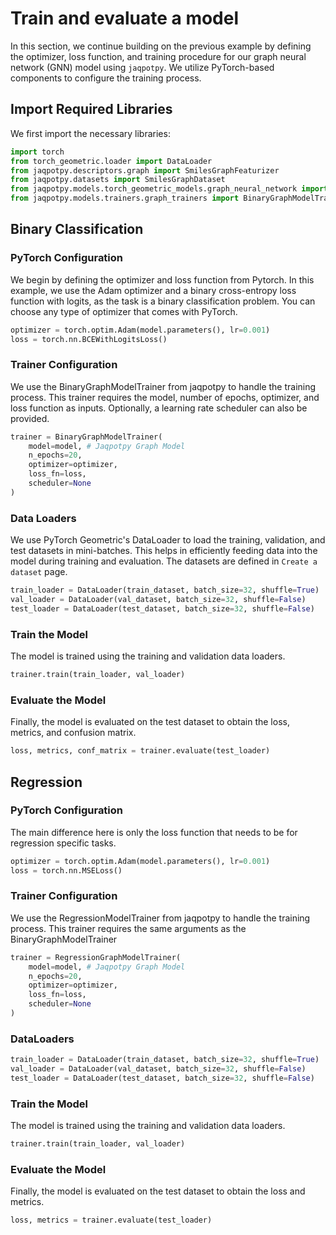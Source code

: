 # Train and evaluate a model

In this section, we continue building on the previous example by defining the optimizer, loss function, and training procedure for our graph neural network (GNN) model using `jaqpotpy`. We utilize PyTorch-based components to configure the training process.

## Import Required Libraries

We first import the necessary libraries:

```python
import torch
from torch_geometric.loader import DataLoader
from jaqpotpy.descriptors.graph import SmilesGraphFeaturizer
from jaqpotpy.datasets import SmilesGraphDataset
from jaqpotpy.models.torch_geometric_models.graph_neural_network import GraphSageNetwork, GraphAttentionNetwork
from jaqpotpy.models.trainers.graph_trainers import BinaryGraphModelTrainer, RegressionModelTrainer
```

## Binary Classification
### PyTorch Configuration

We begin by defining the optimizer and loss function from Pytorch. In this example, we use the Adam optimizer and a binary cross-entropy loss function with logits, as the task is a binary classification problem. You can choose any type of optimizer that comes with PyTorch.

```python
optimizer = torch.optim.Adam(model.parameters(), lr=0.001)
loss = torch.nn.BCEWithLogitsLoss()
```

### Trainer Configuration
We use the BinaryGraphModelTrainer from jaqpotpy to handle the training process. This trainer requires the model, number of epochs, optimizer, and loss function as inputs. Optionally, a learning rate scheduler can also be provided.

```python
trainer = BinaryGraphModelTrainer(
    model=model, # Jaqpotpy Graph Model
    n_epochs=20,
    optimizer=optimizer,
    loss_fn=loss,
    scheduler=None 
)
```

### Data Loaders
We use PyTorch Geometric's DataLoader to load the training, validation, and test datasets in mini-batches. This helps in efficiently feeding data into the model during training and evaluation. The datasets are defined in `Create a dataset` page.


```python
train_loader = DataLoader(train_dataset, batch_size=32, shuffle=True)
val_loader = DataLoader(val_dataset, batch_size=32, shuffle=False)
test_loader = DataLoader(test_dataset, batch_size=32, shuffle=False)
```

### Train the Model
The model is trained using the training and validation data loaders.

```python
trainer.train(train_loader, val_loader)
```

### Evaluate the Model
Finally, the model is evaluated on the test dataset to obtain the loss, metrics, and confusion matrix.

```python
loss, metrics, conf_matrix = trainer.evaluate(test_loader)
```

## Regression

### PyTorch Configuration

The main difference here is only the loss function that needs to be for regression specific tasks.

```python
optimizer = torch.optim.Adam(model.parameters(), lr=0.001)
loss = torch.nn.MSELoss()
```

### Trainer Configuration
We use the RegressionModelTrainer from jaqpotpy to handle the training process. This trainer requires the same arguments as the BinaryGraphModelTrainer

```python
trainer = RegressionGraphModelTrainer(
    model=model, # Jaqpotpy Graph Model
    n_epochs=20,
    optimizer=optimizer,
    loss_fn=loss,
    scheduler=None 
)
```

### DataLoaders

```python
train_loader = DataLoader(train_dataset, batch_size=32, shuffle=True)
val_loader = DataLoader(val_dataset, batch_size=32, shuffle=False)
test_loader = DataLoader(test_dataset, batch_size=32, shuffle=False)
```

### Train the Model
The model is trained using the training and validation data loaders.

```python
trainer.train(train_loader, val_loader)
```

### Evaluate the Model
Finally, the model is evaluated on the test dataset to obtain the loss and metrics.

```python
loss, metrics = trainer.evaluate(test_loader)
```


